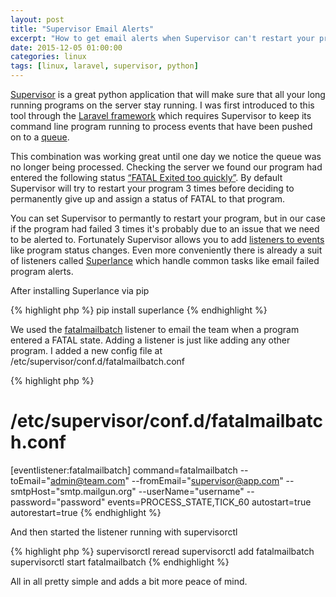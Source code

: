 ```yaml
---
layout: post
title: "Supervisor Email Alerts"
excerpt: "How to get email alerts when Supervisor can't restart your program."
date: 2015-12-05 01:00:00
categories: linux
tags: [linux, laravel, supervisor, python]
---  
```

[Supervisor](http://supervisord.org/) is a great python application that will make sure that all your long running programs on the server stay running. 
I was first introduced to this tool through the [Laravel framework](http://laravel.com/) which requires Supervisor to keep its command line program 
running to process events that have been pushed on to a [queue](http://laravel.com/docs/5.1/queues#supervisor-configuration).  

This combination was working great until one day we notice the queue was no longer being processed. Checking the server we 
found our program had entered the following status [“FATAL Exited too quickly”](http://supervisord.org/subprocess.html#process-states). By default Supervisor will try to restart your 
program 3 times before deciding to permanently give up and assign a status of FATAL to that program.  

You can set Supervisor to permantly to restart your program, but in our case if the program had failed 3 times it's probably 
due to an issue that we need to be alerted to. Fortunately Supervisor allows you to add [listeners to events](http://supervisord.org/events.html) like program 
status changes. Even more conveniently there is already a suit of listeners called [Superlance](http://superlance.readthedocs.org/en/latest/index.html#)
which handle common tasks like email failed program alerts.  

After installing Superlance via pip  

{% highlight php %}
pip install superlance
{% endhighlight %}

We used the [fatalmailbatch](http://superlance.readthedocs.org/en/latest/fatalmailbatch.html) listener to email the team when a program entered a FATAL state. Adding a listener is just like 
adding any other program. I added a new config file at /etc/supervisor/conf.d/fatalmailbatch.conf  

{% highlight php %}
# /etc/supervisor/conf.d/fatalmailbatch.conf 

[eventlistener:fatalmailbatch]
command=fatalmailbatch 
  --toEmail="admin@team.com" 
  --fromEmail="supervisor@app.com" 
  --smtpHost="smtp.mailgun.org" 
  --userName="username" 
  --password="password"
events=PROCESS_STATE,TICK_60
autostart=true
autorestart=true
{% endhighlight %}

And then started the listener running with supervisorctl  

{% highlight php %}
supervisorctl reread
supervisorctl add fatalmailbatch
supervisorctl start fatalmailbatch
{% endhighlight %}

All in all pretty simple and adds a bit more peace of mind.  
